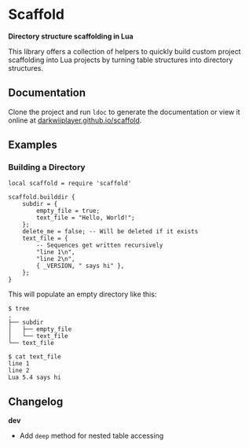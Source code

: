 # Scaffold

**Directory structure scaffolding in Lua**

This library offers a collection of helpers to quickly build custom project scaffolding into Lua projects by turning table structures into directory structures.

## Documentation

Clone the project and run `ldoc` to generate the documentation
or view it online at [darkwiiplayer.github.io/scaffold](https://darkwiiplayer.github.io/scaffold/).

## Examples

### Building a Directory

	local scaffold = require 'scaffold'

	scaffold.builddir {
		subdir = {
			empty_file = true;
			text_file = "Hello, World!";
		};
		delete_me = false; -- Will be deleted if it exists
		text_file = {
			-- Sequences get written recursively
			"line 1\n",
			"line 2\n",
			{ _VERSION, " says hi" },
		};
	}

This will populate an empty directory like this:

	$ tree
	.
	├── subdir
	│   ├── empty_file
	│   └── text_file
	└── text_file

	$ cat text_file 
	line 1
	line 2
	Lua 5.4 says hi

## Changelog

**dev**
- Add `deep` method for nested table accessing
